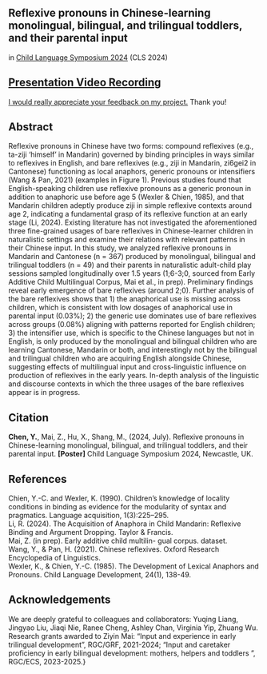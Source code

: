 ## Reflexive pronouns in Chinese-learning monolingual, bilingual, and trilingual toddlers, and their parental input

in [Child Language Symposium 2024](https://blogs.ncl.ac.uk/cls2024/) (CLS 2024)


## [Presentation Video Recording]()

[I would really appreciate your feedback on my project.](https://forms.gle/mgkc9EAHaM64qo2RA) Thank you!

## Abstract
Reflexive pronouns in Chinese have two forms: compound reflexives (e.g., ta-ziji ‘himself’ in Mandarin) governed by binding principles in ways similar to reflexives in English, and bare reflexives (e.g., ziji in Mandarin, zi6gei2 in Cantonese) functioning as local anaphors, generic pronouns or intensifiers (Wang & Pan, 2021) (examples in Figure 1). Previous studies found that English-speaking children use reflexive pronouns as a generic pronoun in addition to anaphoric use before age 5 (Wexler & Chien, 1985), and that Mandarin children adeptly produce ziji in simple reflexive contexts around age 2, indicating a fundamental grasp of its reflexive function at an early stage (Li, 2024). Existing literature has not investigated the aforementioned three fine-grained usages of bare reflexives in Chinese-learner children in naturalistic settings and examine their relations with relevant patterns in their Chinese input.
In this study, we analyzed reflexive pronouns in Mandarin and Cantonese (n = 367) produced by monolingual, bilingual and trilingual toddlers (n = 49) and their parents in naturalistic adult-child play sessions sampled longitudinally over 1.5 years (1;6-3;0, sourced from Early Additive Child Multilingual Corpus, Mai et al., in prep). Preliminary findings reveal early emergence of bare reflexives (around 2;0). Further analysis of the bare reflexives shows that 1) the anaphorical use is missing across children, which is consistent with low dosages of anaphorical use in parental input (0.03%); 2) the generic use dominates use of bare reflexives across groups (0.08%) aligning with patterns reported for English children; 3) the intensifier use, which is specific to the Chinese languages but not in English, is only produced by the monolingual and bilingual children who are learning Cantonese, Mandarin or both, and interestingly not by the bilingual and trilingual children who are acquiring English alongside Chinese, suggesting effects of multilingual input and cross-linguistic influence on production of reflexives in the early years. In-depth analysis of the linguistic and discourse contexts in which the three usages of the bare reflexives appear is in progress.


## Citation 
**Chen, Y.**, Mai, Z., Hu, X., Shang, M., (2024, July). Reflexive pronouns in Chinese-learning monolingual, bilingual, and trilingual toddlers, and their parental input. **[Poster]** Child Language Symposium 2024, Newcastle, UK.

## References
Chien, Y.-C. and Wexler, K. (1990). Children’s knowledge of locality conditions in binding as evidence for the modularity of syntax and pragmatics. Language acquisition, 1(3):225–295.\
Li, R. (2024). The Acquisition of Anaphora in Child Mandarin: Reflexive Binding and Argument Dropping. Taylor & Francis.\
Mai, Z. (in prep). Early additive child multilin- gual corpus. dataset.\
Wang, Y., & Pan, H. (2021). Chinese reflexives. Oxford Research Encyclopedia of Linguistics. \
Wexler, K., & Chien, Y.-C. (1985). The Development of Lexical Anaphors and Pronouns. Child Language Development, 24(1), 138-49.

## Acknowledgements
We are deeply grateful to colleagues and collaborators: Yuqing Liang, Jingyao Liu, Jiaqi Nie, Ranee Cheng, Ashley Chan, Virginia Yip, Zhuang Wu. Research grants awarded to Ziyin Mai: “Input and experience in early trilingual development”, RGC/GRF, 2021-2024; “Input and caretaker proficiency in early bilingual development: mothers, helpers and toddlers ”, RGC/ECS, 2023-2025.}

